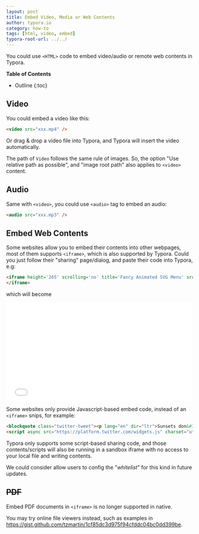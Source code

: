 ```yaml
---
layout: post
title: Embed Video, Media or Web Contents
author: typora.io
category: how-to
tags: [html, video, embed]
typora-root-url: ../../
---
```


You could use `<HTML>` code to embed video/audio or remote web contents in Typora.

**Table of Contents**

* Outline
{:toc}
## Video

You could embed a video like this:

```Markdown
<video src="xxx.mp4" />
```

Or drag & drop a video file into Typora, and Typora will insert the video automatically.

The path of `Video` follows the same rule of images. So, the option "Use relative path as possible", and "image root path" also applies to `<video>` content.

## Audio

Same with `<video>`, you could use `<audio>` tag to embed an audio:

```markdown
<audio src="xxx.mp3" />
```

## Embed Web Contents

Some websites allow you to embed their contents into other webpages, most of them supports `<iframe>`, which is also supported by Typora. Could you just follow their "sharing" page/dialog, and paste their code into Typora, e.g:

```markdown
<iframe height='265' scrolling='no' title='Fancy Animated SVG Menu' src='//codepen.io/jeangontijo/embed/OxVywj/?height=265&theme-id=0&default-tab=css,result&embed-version=2' frameborder='no' allowtransparency='true' allowfullscreen='true' style='width: 100%;'>See the Pen <a href='https://codepen.io/jeangontijo/pen/OxVywj/'>Fancy Animated SVG Menu</a> by Jean Gontijo (<a href='https://codepen.io/jeangontijo'>@jeangontijo</a>) on <a href='https://codepen.io'>CodePen</a>.
</iframe>
```

which will become

<iframe height='265' scrolling='no' title='Fancy Animated SVG Menu' src='//codepen.io/jeangontijo/embed/OxVywj/?height=265&theme-id=0&default-tab=css,result&embed-version=2' frameborder='no' allowtransparency='true' allowfullscreen='true' style='width: 100%;'>See the Pen <a href='https://codepen.io/jeangontijo/pen/OxVywj/'>Fancy Animated SVG Menu</a> by Jean Gontijo (<a href='https://codepen.io/jeangontijo'>@jeangontijo</a>) on <a href='https://codepen.io'>CodePen</a>.
</iframe>

Some websites only provide Javascript-based embed code, instead of an `<iframe>` snips, for example:

```markdown
<blockquote class="twitter-tweet"><p lang="en" dir="ltr">Sunsets don&#39;t get much better than this one over <a href="https://twitter.com/GrandTetonNPS?ref_src=twsrc%5Etfw">@GrandTetonNPS</a>. <a href="https://twitter.com/hashtag/nature?src=hash&amp;ref_src=twsrc%5Etfw">#nature</a> <a href="https://twitter.com/hashtag/sunset?src=hash&amp;ref_src=twsrc%5Etfw">#sunset</a> <a href="http://t.co/YuKy2rcjyU">pic.twitter.com/YuKy2rcjyU</a></p>&mdash; US Department of the Interior (@Interior) <a href="https://twitter.com/Interior/status/463440424141459456?ref_src=twsrc%5Etfw">May 5, 2014</a></blockquote>
<script async src="https://platform.twitter.com/widgets.js" charset="utf-8"></script>
```

Typora only supports some script-based sharing code, and those contents/scripts will also be running in a sandbox iframe with no access to your local file and writing contents.

We could consider allow users to config the "*whitelist*" for this kind in future updates.

## <del>PDF</del>

Embed PDF documents in `<iframe>` is no longer supported in native. 

You may try online file viewers instead, such as examples in <https://gist.github.com/tzmartin/1cf85dc3d975f94cfddc04bc0dd399be>.



